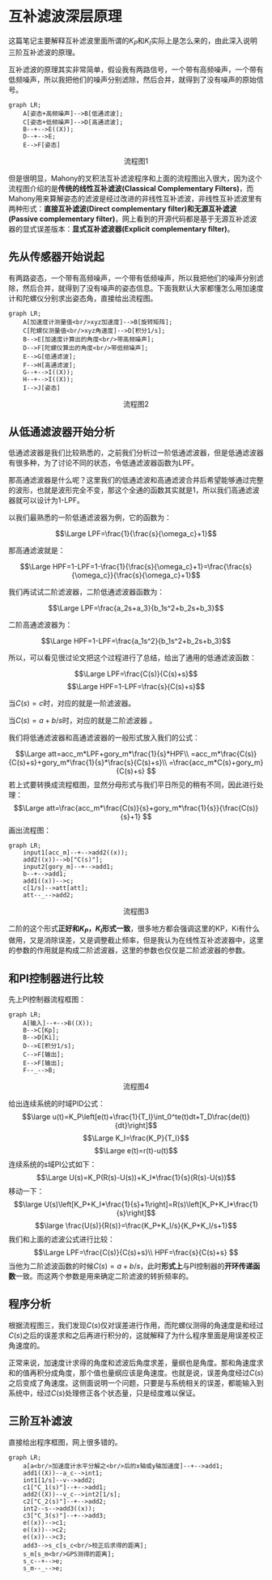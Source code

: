 # 互补滤波深层原理

这篇笔记主要解释互补滤波里面所谓的$K_P$和$K_I$实际上是怎么来的，由此深入说明三阶互补滤波的原理。

互补滤波的原理其实非常简单，假设我有两路信号，一个带有高频噪声，一个带有低频噪声，所以我把他们的噪声分别滤除，然后合并，就得到了没有噪声的原始信号。
```mermaid
graph LR;
    A[姿态+高频噪声]-->B[低通滤波];
    C[姿态+低频噪声]-->D[高通滤波];
    B--+-->E((X));
    D--+-->E;
    E-->F[姿态]
```
<center>流程图1</center>

但是很明显，Mahony的叉积法互补滤波程序和上面的流程图出入很大，因为这个流程图介绍的是**传统的线性互补滤波(Classical Complementary Filters)**，而Mahony用来算解姿态的滤波是经过改进的非线性互补滤波，非线性互补滤波里有两种形式：**直接互补滤波(Direct complementary filter)**和**无源互补滤波(Passive complementary filter)**，网上看到的开源代码都是基于无源互补滤波器的显式误差版本：**显式互补滤波器(Explicit complementary filter)**。

## 先从传感器开始说起

有两路姿态，一个带有高频噪声，一个带有低频噪声，所以我把他们的噪声分别滤除，然后合并，就得到了没有噪声的姿态信息。下面我默认大家都懂怎么用加速度计和陀螺仪分别求出姿态角，直接给出流程图。
```mermaid
graph LR;
    A[加速度计测量值<br/>xyz加速度]-->B[旋转矩阵];
    C[陀螺仪测量值<br/>xyz角速度]-->D[积分1/s];
    B-->E[加速度计算出的角度<br/>带高频噪声];
    D-->F[陀螺仪算出的角度<br/>带低频噪声];
    E-->G[低通滤波];
    F-->H[高通滤波];
    G--+-->I((X));
    H--+-->I((X));
    I-->J[姿态]
```
<center>流程图2</center>

## 从低通滤波器开始分析

低通滤波器是我们比较熟悉的，之前我们分析过一阶低通滤波器，但是低通滤波器有很多种，为了讨论不同的状态，令低通滤波器函数为LPF。

那高通滤波器是什么呢？这里我们的低通滤波和高通滤波合并后希望能够通过完整的波形，也就是波形完全不变，那这个全通的函数其实就是1，所以我们高通滤波器就可以设计为1-LPF。

以我们最熟悉的一阶低通滤波器为例，它的函数为：

$$\Large LPF=\frac{1}{\frac{s}{\omega_c}+1}$$

那高通滤波就是：

$$\Large HPF=1-LPF=1-\frac{1}{\frac{s}{\omega_c}+1}=\frac{\frac{s}{\omega_c}}{\frac{s}{\omega_c}+1}$$

我们再试试二阶滤波器，二阶低通滤波器函数为：

$$\Large LPF=\frac{a_2s+a_3}{b_1s^2+b_2s+b_3}$$

二阶高通滤波器为：

$$\Large HPF=1-LPF=\frac{a_1s^2}{b_1s^2+b_2s+b_3}$$

所以，可以看见很过论文把这个过程进行了总结，给出了通用的低通滤波函数：

$$\Large LPF=\frac{C(s)}{C(s)+s}$$
$$\Large HPF=1-LPF=\frac{s}{C(s)+s}$$

当$C(s) = c$时，对应的就是一阶滤波器。

当$C(s) = a+ b/s$时，对应的就是二阶滤波器 。

我们将低通滤波器和高通滤波器的一般形式放入我们的公式：

$$\Large 
att=acc_m*LPF+gory_m*\frac{1}{s}*HPF\\
=acc_m*\frac{C(s)}{C(s)+s}+gory_m*\frac{1}{s}*\frac{s}{C(s)+s}\\
=\frac{acc_m*C(s)+gory_m}{C(s)+s}
$$
若上式要转换成流程框图，显然分母形式与我们平日所见的稍有不同，因此进行处理：
$$\Large 
att=\frac{acc_m*\frac{C(s)}{s}+gory_m*\frac{1}{s}}{\frac{C(s)}{s}+1}
$$
画出流程图：
```mermaid
graph LR;
    input1[acc_m]--+-->add2((x));
    add2((x))-->b["C(s)"];
    input2[gory_m]--+-->add1;
    b--+-->add1;
    add1((x))-->c;
    c[1/s]-->att[att];
    att--_-->add2;
```
<center>流程图3</center>

二阶的这个形式**正好和$K_P$，$K_I$形式一致**，很多地方都会强调这里的KP，Ki有什么做用，又是消除误差，又是调整截止频率，但是我认为在线性互补滤波器中，这里的参数的作用就是构成二阶滤波器，这里的参数也仅仅是二阶滤波器的参数。

## 和PI控制器进行比较

先上PI控制器流程框图：
```mermaid
graph LR;
    A[输入]--+-->B((X));
    B-->C[Kp];
    B-->D[Ki];
    D-->E[积分1/s];
    C-->F[输出];
    E-->F[输出];
    F--_-->B;
```
<center>流程图4</center>

给出连续系统的时域PID公式：
$$\large u(t)=K_P\left[e(t)+\frac{1}{T_I}\int_0^te(t)dt+T_D\frac{de(t)}{dt}\right]$$
$$\Large K_I=\frac{K_P}{T_I}$$
$$\Large e(t)=r(t)-u(t)$$
连续系统的s域PI公式如下：
$$\Large U(s)=K_P(R(s)-U(s))+K_I*\frac{1}{s}(R(s)-U(s))$$
移动一下：
$$\large U(s)\left[K_P+K_I*\frac{1}{s}+1\right]=R(s)\left[K_P+K_I*\frac{1}{s}\right]$$
$$\large \frac{U(s)}{R(s)}=\frac{K_P+K_I/s}{K_P+K_I/s+1}$$
我们和上面的滤波公式进行比较：
$$\Large 
LPF=\frac{C(s)}{C(s)+s}\\
HPF=\frac{s}{C(s)+s}
$$
当他为二阶滤波函数的时候$C(s)=a+b/s$，此时**形式上**与PI控制器的**开环传递函数**一致。而这两个参数是用来确定二阶滤波的转折频率的。

## 程序分析
根据流程图三，我们发现$C(s)$仅对误差进行作用，而陀螺仪测得的角速度是和经过$C(s)$之后的误差求和之后再进行积分的，这就解释了为什么程序里面是用误差校正角速度的。

正常来说，加速度计求得的角度和滤波后角度求差，量纲也是角度。那和角速度求和的值再积分成角度，那个值也量纲应该是角速度。也就是说，误差角度经过$C(s)$之后变成了角速度。这侧面说明一个问题，只要是与系统相关的误差，都能输入到系统中，经过$C(s)$处理修正各个状态量，只是经度难以保证。

## 三阶互补滤波
直接给出程序框图，网上很多错的。
```mermaid
graph LR;
    a[a<br/>加速度计水平分解之<br/>后的x轴或y轴加速度]--+-->add1;
    add1((X))--a_c-->int1;
    int1[1/s]--v-->add2;
    c1["C_1(s)"]--+-->add1;
    add2((X))--v_c-->int2[1/s];
    c2["C_2(s)"]--+-->add2;
    int2--s-->add3((x));
    c3["C_3(s)"]--+-->add3;
    e((x))-->c1;
    e((x))-->c2;
    e((x))-->c3;
    add3-->s_c[s_c<br/>校正后求得的距离];
    s_m[s_m<br/>GPS测得的距离];
    s_c--+-->e;
    s_m--_-->e;
```